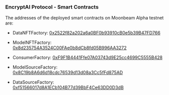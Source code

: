 ### EncryptAI Protocol - Smart Contracts

The addresses of the deployed smart contracts on Moonbeam Alpha testnet are:

- DataNFTFactory:  [0x2522f82a202a6a0BF0b93910cB0e5b39B47FD766](https://moonbase.moonscan.io/tx/0x62db763cb3952be60c2d662c987f4719ee0cb044cdcf8dbec256ce1f8fb8d71f)
- ModelNFTFactory: [0x8d235754A3524C00FAe0b8dCb8fd05B996AA3272](https://moonbase.moonscan.io/tx/0x698bc2e7eec7ab0f1f4cf9651a07c4ca5e492abf8cc2ad608166db727b8080e0)
- ConsumerFactory: [0xF9F1B4441Ffe07A03743d9E25cc4699C5555B428](https://moonbase.moonscan.io/tx/0xd1efee4d27adff5fc36534ceb625d720b50052e48079a8cf0946ea9e3573fee6)

- ModelSourceFactory: [0x8C19b8A6d6d18cdc76539d13d08a3Cc5fFd875AD](https://moonbase.moonscan.io/tx/0x89f29491bd3081d0bb940494e9b74be8fbd4ad80acbaffec0705ea42ffcb54df)
- DataSourceFactory: [0xf51566017d8A1ECb104B77d39BbF4Ce63DD0D3dB](https://moonbase.moonscan.io/tx/0xc3d39a67182b70b47c9a8950cf63d7ed9cabe6d8b26840266d6506582ce05d33)